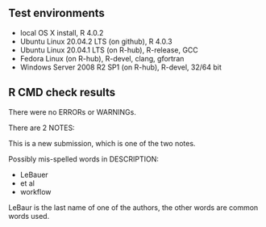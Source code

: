 ## Test environments
* local OS X install, R 4.0.2
* Ubuntu Linux 20.04.2 LTS (on github), R 4.0.3
* Ubuntu Linux 20.04.1 LTS (on R-hub), R-release, GCC
* Fedora Linux (on R-hub), R-devel, clang, gfortran
* Windows Server 2008 R2 SP1 (on R-hub), R-devel, 32/64 bit

## R CMD check results
There were no ERRORs or WARNINGs. 

There are 2 NOTES:

This is a new submission, which is one of the two notes.

Possibly mis-spelled words in DESCRIPTION:
- LeBauer
- et al
- workflow

LeBaur is the last name of one of the authors, the other words are
common words used.
